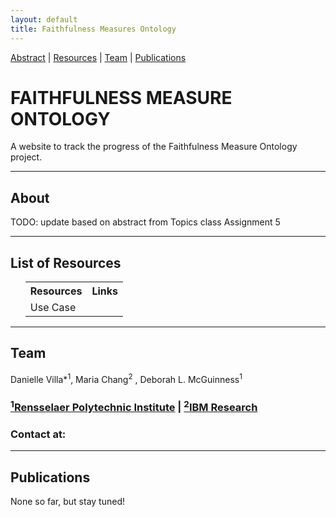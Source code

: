 ```yaml
---
layout: default
title: Faithfulness Measures Ontology
---
```


[Abstract](#abstract) | [Resources](#resources) | [Team](#contributors) | [Publications](#publications)

<h1 class="page-title" style="text-transform:uppercase;" id="header">Faithfulness Measure Ontology</h1>

<p class="message">A website to track the progress of the Faithfulness Measure Ontology project.</p>

<hr>
<article class="mb-5" id="abstract">
<content>
<h2>About</h2>
    <p>TODO: update based on abstract from Topics class Assignment 5</p>
    </content>

<hr/>
<article class="mb-5" id="resources">
<content>
<h2>List of Resources</h2>
<ul>
<table style="width:100%">
    <tr>
        <th>Resources</th>
        <th>Links</th> 
    </tr>  
    <tr>
        <td>Use Case</td>
        <td><!-- TODO ---></td> 
    </tr>
</table>
</ul>
</content>

<hr/>
<article class="mb-5" id="contributors">
<content>
<h2>Team</h2>
Danielle Villa*<sup>1</sup>, Maria Chang<sup>2</sup> , Deborah L. McGuinness<sup>1</sup>
<h3><a href="https://www.rpi.edu/"><sup>1</sup>Rensselaer Polytechnic Institute</a> | <a href="https://research.ibm.com/science"><sup>2</sup>IBM Research</a></h3>
<h3>Contact at: <villad4@rpi.edu> </h3>
</content>

<hr/>
<article class="mb-5" id="publications">
<content>
<h2>Publications</h2>
None so far, but stay tuned!
</content>